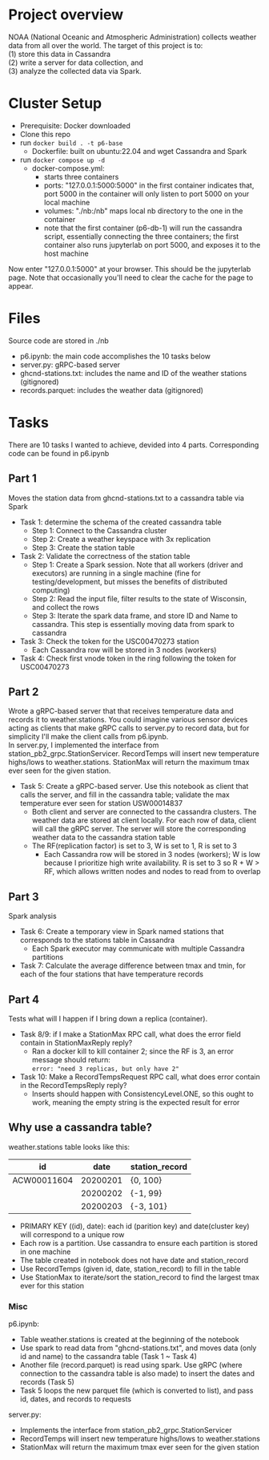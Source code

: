 
# Project overview

NOAA (National Oceanic and Atmospheric Administration) collects weather data from all over the world. The target of this project is to:  
(1) store this data in Cassandra  
(2) write a server for data collection, and  
(3) analyze the collected data via Spark.

# Cluster Setup

- Prerequisite: Docker downloaded
- Clone this repo
- run `docker build . -t p6-base`
  - Dockerfile: built on ubuntu:22.04 and wget Cassandra and Spark
- run `docker compose up -d`
  - docker-compose.yml:  
    - starts three containers 
    - ports: "127.0.0.1:5000:5000" in the first container indicates that, port 5000 in the container will only listen to port 5000 on your local machine 
    - volumes: "./nb:/nb" maps local nb directory to the one in the container
    - note that the first container (p6-db-1) will run the cassandra script, essentially connecting the three containers; the first container also runs jupyterlab on port 5000, and exposes it to the host machine

Now enter "127.0.0.1:5000" at your browser. This should be the jupyterlab page. Note that occasionally you'll need to clear the cache for the page to appear.


# Files
Source code are stored in ./nb
- p6.ipynb: the main code accomplishes the 10 tasks below
- server.py: gRPC-based server 
- ghcnd-stations.txt: includes the name and ID of the weather stations (gitignored)
- records.parquet: includes the weather data (gitignored)

# Tasks
There are 10 tasks I wanted to achieve, devided into 4 parts. Corresponding code can be found in p6.ipynb

## Part 1
Moves the station data from ghcnd-stations.txt to a cassandra table via Spark
- Task 1: determine the schema of the created cassandra table
    - Step 1: Connect to the Cassandra cluster
    - Step 2: Create a weather keyspace with 3x replication
    - Step 3: Create the station table
- Task 2: Validate the correctness of the station table
    - Step 1: Create a Spark session. Note that all workers (driver and executors) are running in a single machine (fine for testing/development, but misses the benefits of distributed computing)
    - Step 2: Read the input file, filter results to the state of Wisconsin, and collect the rows
    - Step 3: Iterate the spark data frame, and store ID and Name to cassandra. This step is essentially moving data from spark to cassandra
- Task 3: Check the token for the USC00470273 station
    - Each Cassandra row will be stored in 3 nodes (workers)
- Task 4: Check first vnode token in the ring following the token for USC00470273

## Part 2
Wrote a gRPC-based server that that receives temperature data and records it to weather.stations. You could imagine various sensor devices acting as clients that make gRPC calls to server.py to record data, but for simplicity I'll make the client calls from p6.ipynb.  
In server.py, I implemented the interface from station_pb2_grpc.StationServicer. RecordTemps will insert new temperature highs/lows to weather.stations. StationMax will return the maximum tmax ever seen for the given station.  
- Task 5: Create a gRPC-based server. Use this notebook as client that calls the server, and fill in the cassandra table; validate the max temperature ever seen for station USW00014837
    - Both client and server are connected to the cassandra clusters. The weather data are stored at client locally. For each row of data, client will call the gRPC server. The server will store the corresponding weather data to the cassandra station table 
    - The RF(replication factor) is set to 3, W is set to 1, R is set to 3
        - Each Cassandra row will be stored in 3 nodes (workers); W is low because I prioritize high write availability. R is set to 3 so R + W > RF, which allows written nodes and nodes to read from to overlap

## Part 3
Spark analysis
- Task 6: Create a temporary view in Spark named stations that corresponds to the stations table in Cassandra
    - Each Spark executor may communicate with multiple Cassandra partitions
- Task 7: Calculate the average difference between tmax and tmin, for each of the four stations that have temperature records

## Part 4
Tests what will I happen if I bring down a replica (container).
- Task 8/9: if I make a StationMax RPC call, what does the error field contain in StationMaxReply reply?
    - Ran a docker kill to kill container 2; since the RF is 3, an error message should return:  
    `error: "need 3 replicas, but only have 2"`
- Task 10: Make a RecordTempsRequest RPC call, what does error contain in the RecordTempsReply reply?
    - Inserts should happen with ConsistencyLevel.ONE, so this ought to work, meaning the empty string is the expected result for error

## Why use a cassandra table?
weather.stations table looks like this:

| id          | date     | station_record  |
|-------------|----------|-----------------|
| ACW00011604 | 20200201 | {0, 100}        |
|             | 20200202 | {-1, 99}        |
|             | 20200203 | {-3, 101}       |

- PRIMARY KEY ((id), date): each id (parition key) and date(cluster key) will correspond to a unique row
- Each row is a partition. Use cassandra to ensure each partition is stored in one machine
- The table created in notebook does not have date and station_record
- Use RecordTemps (given id, date, station_record) to fill in the table
- Use StationMax to iterate/sort the station_record to find the largest tmax ever for this station


### Misc
p6.ipynb:
- Table weather.stations is created at the beginning of the notebook
- Use spark to read data from "ghcnd-stations.txt", and moves data (only id and name) to the cassandra table (Task 1 ~ Task 4)
- Another file (record.parquet) is read using spark. Use gRPC (where connection to the cassandra table is also made) to insert the dates and records (Task 5)
- Task 5 loops the new parquet file (which is converted to list), and pass id, dates, and records to requests

server.py:
- Implements the interface from station_pb2_grpc.StationServicer
- RecordTemps will insert new temperature highs/lows to weather.stations
- StationMax will return the maximum tmax ever seen for the given station



